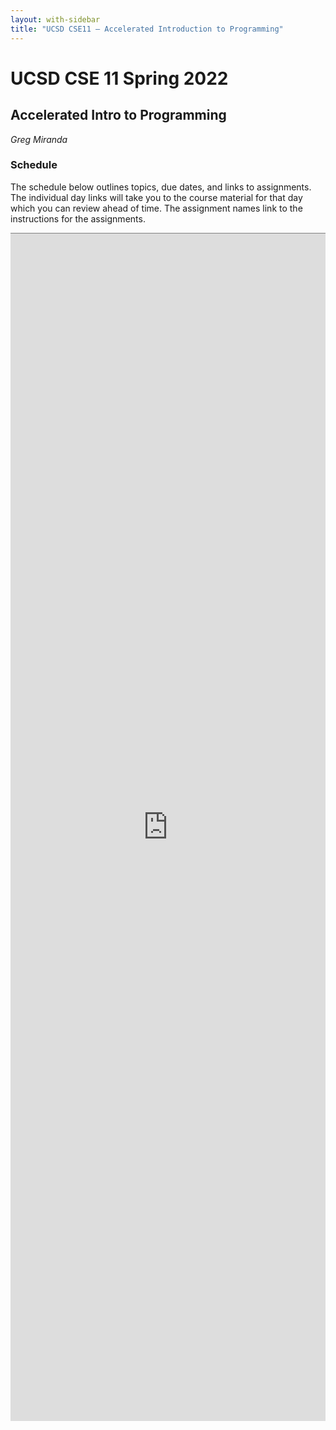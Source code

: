 ```yaml
---
layout: with-sidebar
title: "UCSD CSE11 – Accelerated Introduction to Programming"
---
```


# UCSD CSE 11 Spring 2022
## Accelerated Intro to Programming

_Greg Miranda_

<a id="b:disc"></a>
<h3>Schedule</h3>

The schedule below outlines topics, due dates, and links to assignments. The
individual day links will take you to the course material for that day which you
can review ahead of time. The assignment names link to the instructions for the
assignments.

<iframe style="border: none; border-top: 1px solid grey; border-spacing: 2px" src="https://docs.google.com/spreadsheets/d/e/2PACX-1vSlLpEiQEZIwhRwT9aq3VUnDv-BoKKApTXuSYyfiVNM4V6lVJl76C1mgo9M3ketDFlt_atOonzYCE1X/pubhtml?widget=true&amp;headers=false"
width="100%" height="1900px"></iframe>
